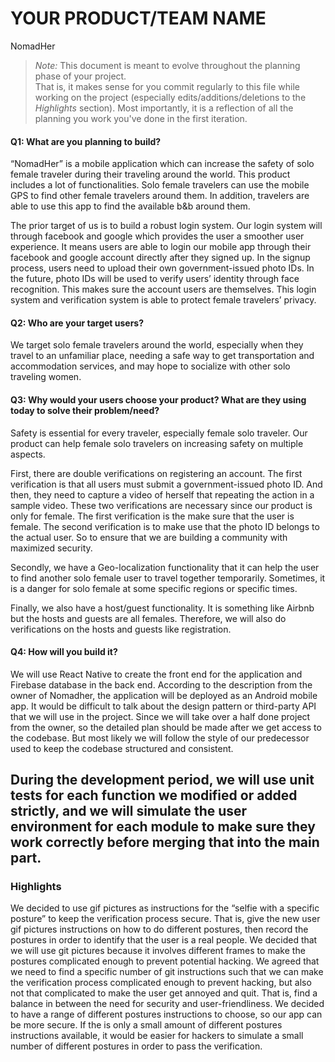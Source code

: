 # YOUR PRODUCT/TEAM NAME
NomadHer
 > _Note:_ This document is meant to evolve throughout the planning phase of your project.    
 > That is, it makes sense for you commit regularly to this file while working on the project (especially edits/additions/deletions to the _Highlights_ section).
 > Most importantly, it is a reflection of all the planning you work you've done in the first iteration. 

#### Q1: What are you planning to build?

  “NomadHer” is a mobile application which can increase the safety of solo female traveler during their traveling around the world. This product includes a lot of functionalities. Solo female travelers can use the mobile GPS to find other female travelers around them. In addition, travelers are able to use this app to find the available b&b around them.

The prior target of us is to build a robust login system. Our login system will through facebook and google which provides the user a smoother user experience. It means users are able to login our mobile app through their facebook and google account directly after they signed up. In the signup process, users need to upload their own government-issued photo IDs.  In the future, photo IDs will be used to verify users’ identity through face recognition. This makes sure the account users are themselves. This login system and verification system is able to  protect female travelers’ privacy.  


#### Q2: Who are your target users?

  We target solo female travelers around the world, especially when they travel to an unfamiliar place, needing a safe way to get transportation and accommodation services, and may hope to socialize with other solo traveling women.



#### Q3: Why would your users choose your product? What are they using today to solve their problem/need?
 
Safety is essential for every traveler, especially female solo traveler. Our product can help female solo travelers on increasing safety on multiple aspects. 

First, there are double verifications on registering an account. The first verification is that all users must submit a government-issued photo ID. And then, they need to capture a video of herself that repeating the action in a sample video. These two verifications are necessary since our product is only for female. The first verification is the make sure that the user is female. The second verification is to make use that the photo ID belongs to the actual user. So to ensure that we are building a community with maximized security.

Secondly, we have a Geo-localization functionality that it can help the user to find another solo female user to travel together temporarily. Sometimes, it is a danger for solo female at some specific regions or specific times.

Finally, we also have a host/guest functionality. It is something like Airbnb but the hosts and guests are all females. Therefore, we will also do verifications on the hosts and guests like registration. 


#### Q4: How will you build it? 
  We will use React Native to create the front end for the application and Firebase database in the back end. According to the description from the owner of Nomadher, the application will be deployed as an Android mobile app. It would be difficult to talk about the design pattern or third-party API that we will use in the project. Since we will take over a half done project from the owner, so the detailed plan should be made after we get access to the codebase. But most likely we will follow the style of our predecessor used to keep the codebase structured and consistent.

During the development period, we will use unit tests for each function we modified or added strictly, and we will simulate the user environment for each module to make sure they work correctly before merging that into the main part.
----

### Highlights

We decided to use gif pictures as instructions for the “selfie with a specific posture” to keep the verification process secure. That is, give the new user gif pictures instructions on how to do different postures, then record the postures in order to identify that the user is a real people. We decided that we will use git pictures because it involves different frames to make the postures complicated enough to prevent potential hacking.
We agreed that we need to find a specific number of git instructions such that we can make the verification process complicated enough to prevent hacking, but also not that complicated to make the user get annoyed and quit. That is, find a balance in between the need for security and user-friendliness. 
We decided to have a range of different postures instructions to choose, so our app can be more secure. If the is only a small amount of different postures instructions available, it would be easier for hackers to simulate a small number of different postures in order to pass the verification. 
